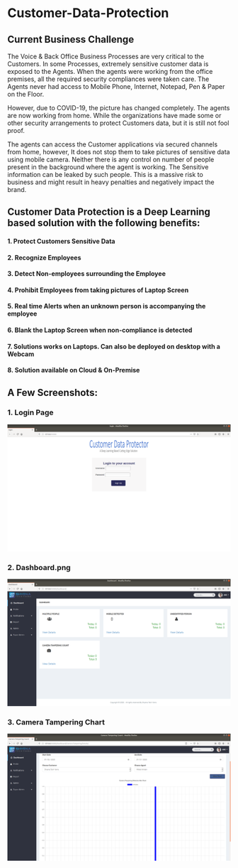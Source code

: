 # Customer-Data-Protection

##  Current Business Challenge

The Voice & Back Office Business Processes are very critical to the Customers. In some Processes, extremely sensitive customer data is exposed to the Agents. When the agents
were working from the office premises, all the required security compliances were taken care. The Agents never had access to Mobile Phone, Internet, Notepad, Pen & Paper on the Floor.

However, due to COVID-19, the picture has changed completely. The agents are now working from home. While the organizations have made some or other security arrangements to protect Customers data, but it is still not fool proof.

The agents can access the Customer applications via secured channels from home, however, It does not stop them to take pictures of sensitive data using mobile camera. Neither there is any control on number of people present in the background where the agent is working. The Sensitive information can be leaked by such people. This is a massive risk to business and might result in heavy penalties and negatively impact the brand.

## Customer Data Protection is a Deep Learning based solution with the following benefits:
#### 1. Protect Customers Sensitive Data
#### 2. Recognize Employees
#### 3. Detect Non-employees surrounding the Employee
#### 4. Prohibit Employees from taking pictures of Laptop Screen
#### 5. Real time Alerts when an unknown person is accompanying the employee
#### 6. Blank the Laptop Screen when non-compliance is detected
#### 7. Solutions works on Laptops. Can also be deployed on desktop with a Webcam
#### 8. Solution available on Cloud & On-Premise


## A Few Screenshots:

### 1. Login Page

![](Screenshots/Login.png)

### 2. Dashboard.png

![](Screenshots/Dashboard.png)

### 3. Camera Tampering Chart 

![](Screenshots/CameraTamperingDashboard.png)
